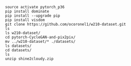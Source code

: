     source activate pytorch_p36
    pip install dominate
    pip install --upgrade pip
    pip install visdom
    git clone https://github.com/ocoronel1/w210-dataset.git
    ls
    ls w210-dataset/
    cd pytorch-CycleGAN-and-pix2pix/
    mv ../w210-dataset/* ./datasets/
    ls datasets/
    cd datasets/
    ls
    unzip shine2cloudy.zip 
   
